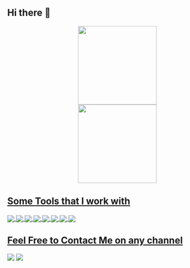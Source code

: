 ## Hi there 👋


<div align="center">
  <a href="https://github.com/dinizjp">
  <img height="180em" src="https://github-readme-stats.vercel.app/api?username=dinizjp&show_icons=true&theme=dark&include_all_commits=true&count_private=true"/>  
<div align="center">    
  <img height="180em" src="https://github-readme-stats.vercel.app/api/top-langs/?username=dinizjp&layout=compact&langs_count=7&theme=dark"/>

</div>
</div>

## Some Tools that I work with
  <!-- Tools  -->
  <div style="display: inline_block">
    <img align="center" src="https://img.shields.io/badge/Python-14354C?style=for-the-badge&logo=python&logoColor=white" />
    <img align="center" src="https://img.shields.io/badge/Jupyter-F37626.svg?&style=for-the-badge&logo=Jupyter&logoColor=white" />
    <img align="center" src="https://img.shields.io/badge/Pandas-2C2D72?style=for-the-badge&logo=pandas&logoColor=white" />
    <img align="center" src="https://img.shields.io/badge/Streamlit-FF4B4B?style=for-the-badge&logo=Streamlit&logoColor=white" />
    <img align="center" src="https://img.shields.io/badge/conda-342B029.svg?&style=for-the-badge&logo=anaconda&logoColor=white" />
    <img align="center" src="https://img.shields.io/badge/PostgreSQL-316192?style=for-the-badge&logo=postgresql&logoColor=white" />
    <img align="center"src="https://img.shields.io/badge/numpy-%23013243.svg?style=for-the-badge&logo=numpy&logoColor=white"/>
    <img align="center"src="https://img.shields.io/badge/Plotly-%233F4F75.svg?style=for-the-badge&logo=plotly&logoColor=white"/>
  </div>

 ## Feel Free to Contact Me on any channel
<div> 
  <a href="in/joão-pedro-diniz-b997b5220" target="_blank"><img src="https://img.shields.io/badge/-LinkedIn-%230077B5?style=for-the-badge&logo=linkedin&logoColor=white"></a>
  <a href = "mailto:joopedrodiniz@gmail.com"><img src="https://img.shields.io/badge/Gmail-D14836?style=for-the-badge&logo=gmail&logoColor=white"></a>
</div>

